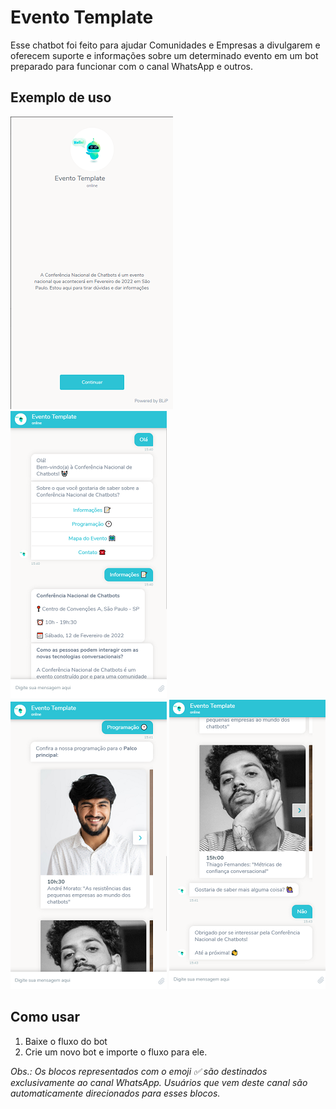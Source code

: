 # Evento Template
Esse chatbot foi feito para ajudar Comunidades e Empresas a divulgarem e oferecem suporte e informações sobre um determinado evento em um bot preparado para funcionar com o canal WhatsApp e outros.

## Exemplo de uso

![](images/Exemplo01.png) ![](images/Exemplo02.png)<br>
![](images/Exemplo03.png) ![](images/Exemplo04.png)


## Como usar
1. Baixe o fluxo do bot
2. Crie um novo bot e importe o fluxo para ele.


*Obs.: Os blocos representados com o emoji ✅ são destinados exclusivamente ao canal WhatsApp. Usuários que vem deste canal são automaticamente direcionados para esses blocos.*